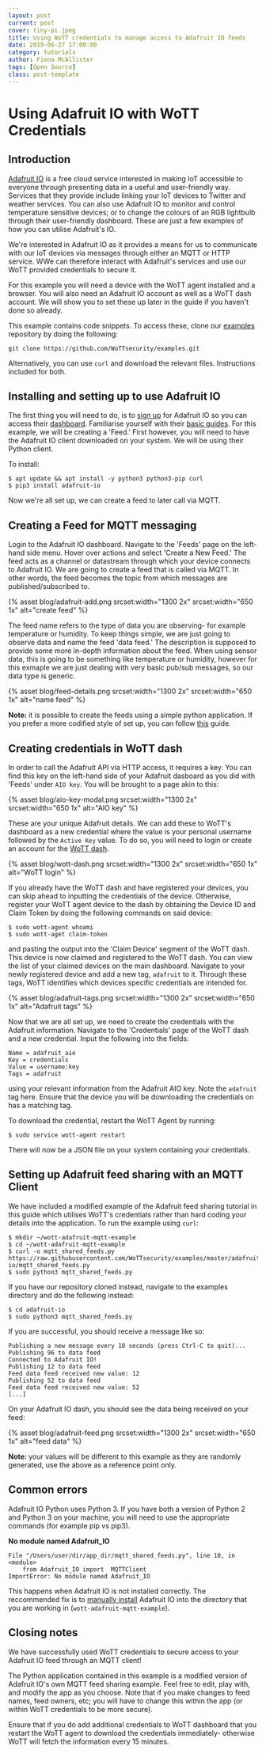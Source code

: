 ```yaml
---
layout: post
current: post
cover: tiny-pi.jpeg
title: Using WoTT credentials to manage access to Adafruit IO feeds
date: 2019-06-27 17:00:00
category: tutorials
author: Fiona McAllister
tags: [Open Source]
class: post-template
---
```


# Using Adafruit IO with WoTT Credentials

## Introduction

[Adafruit IO](https://io.adafruit.com) is a free cloud service interested in making IoT accessible to everyone through presenting data in a useful and user-friendly way. Services that they provide include linking your IoT devices to Twitter and weather services. You can also use Adafruit IO to monitor and control temperature sensitive devices; or to change the colours of an RGB lightbulb through their user-friendly dashboard. These are just a few examples of how you can utilise Adafruit's IO.

We're interested in Adafruit IO as it provides a means for us to communicate with our IoT devices via messages through either an MQTT or HTTP service. WWe can therefore interact with Adafruit's services and use our WoTT provided credentials to secure it.

For this example you will need a device with the WoTT agent installed and a browser. You will also need an Adafruit IO account as well as a WoTT dash account. We will show you to set these up later in the guide if you haven't done so already. 

This example contains code snippets. To access these, clone our [examples](https://github.com/WoTTsecurity/examples) repository by doing the following:

```
git clone https://github.com/WoTTsecurity/examples.git
```
Alternatively, you can use `curl` and download the relevant files. Instructions included for both. 

## Installing and setting up to use Adafruit IO

The first thing you will need to do, is to [sign up](https://accounts.adafruit.com/users/sign_up) for Adafruit IO so you can access their [dashboard](https://io.adafruit.com/). Familiarise yourself with their [basic guides](https://learn.adafruit.com/series/adafruit-io-basics). For this example, we will be creating a 'Feed.' First however, you will need to have the Adafruit IO client downloaded on your system. We will be using their Python client. 

To install: 

```
$ apt update && apt install -y python3 python3-pip curl
$ pip3 install adafruit-io
```
Now we're all set up, we can create a feed to later call via MQTT.


## Creating a Feed for MQTT messaging

Login to the Adafruit IO dashboard. Navigate to the 'Feeds' page on the left-hand side menu. Hover over actions and select 'Create a New Feed.' The feed acts as a channel or datastream through which your device connects to Adafruit IO. We are going to create a feed that is called via MQTT. In other words, the feed becomes the topic from which messages are published/subscribed to.

{% asset blog/adafruit-add.png srcset:width="1300 2x" srcset:width="650 1x" alt="create feed" %}

The feed name refers to the type of data you are observing- for example temperature or humidity. To keep things simple, we are just going to observe data and name the feed 'data feed.' The description is supposed to provide some more in-depth information about the feed. When using sensor data, this is going to be something like temperature or humidity, however for this exmaple we are just dealing with very basic pub/sub messages, so our data type is generic. 

{% asset blog/feed-details.png srcset:width="1300 2x" srcset:width="650 1x" alt="name feed" %}

**Note:** it is possible to create the feeds using a simple python application. If you prefer a more codified style of set up, you can follow [this](https://adafruit-io-python-client.readthedocs.io/en/latest/feeds.html) guide.

## Creating credentials in WoTT dash

In order to call the Adafruit API via HTTP access, it requires a key. You can find this key on the left-hand side of your Adafruit dasboard as you did with 'Feeds' under `AIO key`. You will be brought to a page akin to this:

{% asset blog/aio-key-modal.png srcset:width="1300 2x" srcset:width="650 1x" alt="AIO key" %}

These are your unique Adafruit details. We can add these to WoTT's dashboard as a new credential where the value is your personal username followed by the `Active Key` value. To do so, you will need to login or create an account for the [WoTT dash](https://dash.wott.io).

{% asset blog/wott-dash.png srcset:width="1300 2x" srcset:width="650 1x" alt="WoTT login" %}

If you already have the WoTT dash and have registered your devices, you can skip ahead to inputting the credentials of the device. Otherwise, register your WoTT agent device to the dash by obtaining the Device ID and Claim Token by doing the following commands on said device:

``` 
$ sudo wott-agent whoami
$ sudo wott-aget claim-token
```

and pasting the output into the 'Claim Device' segment of the WoTT dash. This device is now claimed and registered to the WoTT dash. You can view the list of your claimed devices on the main dashboard. Navigate to your newly registered device and add a new tag, `adafruit` to it. Through these tags, WoTT identifies which devices specific credentials are intended for.

{% asset blog/adafruit-tags.png srcset:width="1300 2x" srcset:width="650 1x" alt="Adafruit tags" %}

Now that we are all set up, we need to create the credentials with the Adafruit information. Navigate to the 'Credentials' page of the WoTT dash and a new credential. Input the following into the fields:

```
Name = adafruit_aio
Key = credentials
Value = username:key
Tags = adafruit
```

using your relevant information from the Adafruit AIO key.
Note the `adafruit` tag here. Ensure that the device you will be downloading the credentials on has a matching tag.

To download the credential, restart the WoTT Agent by running:

```
$ sudo service wott-agent restart
```
There will now be a JSON file on your system containing your credentials. 

## Setting up Adafruit feed sharing with an MQTT Client

We have included a modified example of the Adafruit feed sharing tutorial in this guide which utilises WoTT's credentials rather than hard coding your details into the application. To run the example using `curl`:

```
$ mkdir ~/wott-adafruit-mqtt-example
$ cd ~/wott-adafruit-mqtt-example
$ curl -o mqtt_shared_feeds.py https://raw.githubusercontent.com/WoTTsecurity/examples/master/adafruit-io/mqtt_shared_feeds.py
$ sudo python3 mqtt_shared_feeds.py
```

If you have our repository cloned instead, navigate to the examples directory and do the following instead:

```
$ cd adafruit-io
$ sudo python3 mqtt_shared_feeds.py
```

If you are successful, you should receive a message like so:

```
Publishing a new message every 10 seconds (press Ctrl-C to quit)...
Publishing 96 to data feed
Connected to Adafruit IO!
Publishing 12 to data feed
Feed data feed received new value: 12
Publishing 52 to data feed
Feed data feed received new value: 52
[...]
```
On your Adafruit IO dash, you should see the data being received on your feed:

{% asset blog/adafruit-feed.png srcset:width="1300 2x" srcset:width="650 1x" alt="feed data" %}

**Note:** your values will be different to this example as they are randomly generated, use the above as a reference point only.

## Common errors

Adafruit IO Python uses Python 3. If you have both a version of Python 2 and Python 3 on your machine, you will need to use the appropriate commands (for example pip vs pip3). 

**No module named Adafruit_IO**

```
File "/Users/user/dir/app_dir/mqtt_shared_feeds.py", line 10, in <module>
    from Adafruit_IO import  MQTTClient
ImportError: No module named Adafruit_IO
```
This happens when Adafruit IO is not installed correctly. The reccommended fix is to [manually install](https://github.com/adafruit/Adafruit_IO_Python) Adafruit IO into the directory that you are working in (`wott-adafruit-mqtt-example`).

## Closing notes

We have successfully used WoTT credentials to secure access to your Adafruit IO feed through an MQTT client!

The Python application contained in this example is a modified version of Adafruit IO's own MQTT feed sharing example. Feel free to edit, play with, and modify the app as you choose. Note that if you make changes to feed names, feed owners, etc; you will have to change this within the app (or within WoTT credentials to be more secure). 

Ensure that if you do add additional credentials to WoTT dashboard that you restart the WoTT agent to download the credentials immediately- otherwise WoTT will fetch the information every 15 minutes.



